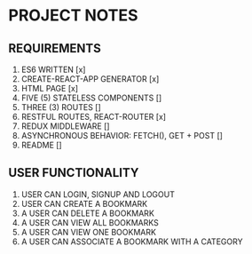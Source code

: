 # PROJECT NOTES

## REQUIREMENTS
1. ES6 WRITTEN [x]
2. CREATE-REACT-APP GENERATOR [x]
3. HTML PAGE [x]
4. FIVE (5) STATELESS COMPONENTS []
5. THREE (3) ROUTES []
6. RESTFUL ROUTES, REACT-ROUTER [x]
7. REDUX MIDDLEWARE []
8. ASYNCHRONOUS BEHAVIOR: FETCH(), GET + POST []
9. README []

## USER FUNCTIONALITY
1. USER CAN LOGIN, SIGNUP AND LOGOUT
2. USER CAN CREATE A BOOKMARK
3. A USER CAN DELETE A BOOKMARK
4. A USER CAN VIEW ALL BOOKMARKS
5. A USER CAN VIEW ONE BOOKMARK
6. A USER CAN ASSOCIATE A BOOKMARK WITH A CATEGORY



